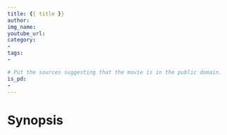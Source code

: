 ```yaml
---
title: {{ title }}
author:
img_name:
youtube_url:
category:
-
tags:
-

# Put the sources suggesting that the movie is in the public domain.
is_pd:
-
---
```


# Synopsis
